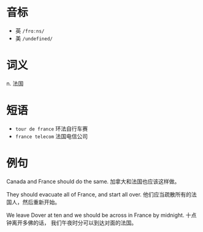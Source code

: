 # 音标

- 英 `/frɑːns/`
- 美 `/undefined/`

# 词义

n. 法国


# 短语

- `tour de france` 环法自行车赛
- `france telecom` 法国电信公司

# 例句

Canada and France should do the same.
加拿大和法国也应该这样做。

They should evacuate all of France, and start all over.
他们应当疏散所有的法国人，然后重新开始。

We leave Dover at ten and we should be across in France by midnight.
十点钟离开多佛的话， 我们午夜时分可以到达对面的法国。



